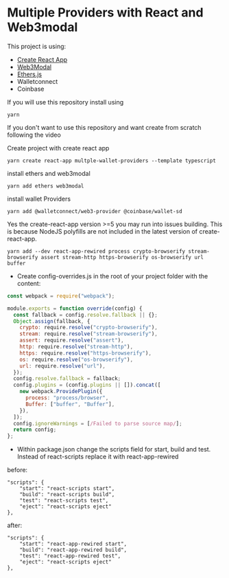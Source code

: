 # Multiple Providers with React and Web3modal

This project is using:

- [Create React App](https://create-react-app.dev/)
- [Web3Modal](https://github.com/WalletConnect/web3modal)
- [Ethers.js](https://docs.ethers.io/v5/)
- Walletconnect
- Coinbase

If you will use this repository
install using

```shell
yarn
```

If you don't want to use this repository and want create from scratch following the video

Create project with create react app

```shell
yarn create react-app multple-wallet-providers --template typescript
```

install ethers and web3modal

```shell
yarn add ethers web3modal
```

install wallet Providers

```shell
yarn add @walletconnect/web3-provider @coinbase/wallet-sd
```

Yes the create-react-app version >=5 you may run into issues building. This is because NodeJS polyfills are not included in the latest version of create-react-app.

```shell
yarn add --dev react-app-rewired process crypto-browserify stream-browserify assert stream-http https-browserify os-browserify url buffer
```

- Create config-overrides.js in the root of your project folder with the content:

```javascript
const webpack = require("webpack");

module.exports = function override(config) {
  const fallback = config.resolve.fallback || {};
  Object.assign(fallback, {
    crypto: require.resolve("crypto-browserify"),
    stream: require.resolve("stream-browserify"),
    assert: require.resolve("assert"),
    http: require.resolve("stream-http"),
    https: require.resolve("https-browserify"),
    os: require.resolve("os-browserify"),
    url: require.resolve("url"),
  });
  config.resolve.fallback = fallback;
  config.plugins = (config.plugins || []).concat([
    new webpack.ProvidePlugin({
      process: "process/browser",
      Buffer: ["buffer", "Buffer"],
    }),
  ]);
  config.ignoreWarnings = [/Failed to parse source map/];
  return config;
};
```

- Within package.json change the scripts field for start, build and test. Instead of react-scripts replace it with react-app-rewired

before:

```shell
"scripts": {
    "start": "react-scripts start",
    "build": "react-scripts build",
    "test": "react-scripts test",
    "eject": "react-scripts eject"
},
```

after:

```shell
"scripts": {
    "start": "react-app-rewired start",
    "build": "react-app-rewired build",
    "test": "react-app-rewired test",
    "eject": "react-scripts eject"
},
```

